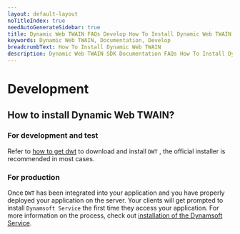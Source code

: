 ```yaml
---
layout: default-layout
noTitleIndex: true
needAutoGenerateSidebar: true
title: Dynamic Web TWAIN FAQs Develop How To Install Dynamic Web TWAIN
keywords: Dynamic Web TWAIN, Documentation, Develop
breadcrumbText: How To Install Dynamic Web TWAIN
description: Dynamic Web TWAIN SDK Documentation FAQs How To Install Dynamic Web TWAIN
---
```


# Development

## How to install Dynamic Web TWAIN? 

### For development and test

Refer to [how to get dwt]({{site.about}}resources.html#how-to-get-dwt) to download and install `DWT` , the official installer is recommended in most cases.

### For production

Once `DWT` has been integrated into your application and you have properly deployed your application on the server. Your clients will get prompted to install `Dynamsoft Service` the first time they access your application. For more information on the process, check out [installation of the Dynamsoft Service]({{site.indepth}}features/initialize.html#installation-of-the-dynamsoft-service).
